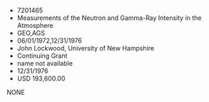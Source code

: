 * 7201465
* Measurements of the Neutron and Gamma-Ray Intensity in the  Atmosphere
* GEO,AGS
* 06/01/1972,12/31/1976
* John Lockwood, University of New Hampshire
* Continuing Grant
*   name not available
* 12/31/1976
* USD 193,600.00

NONE